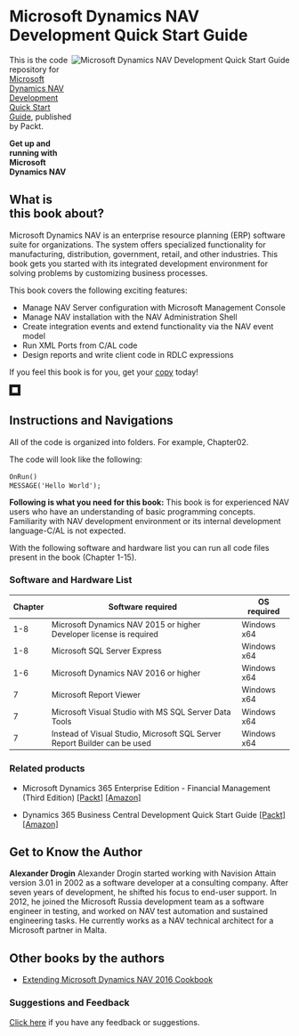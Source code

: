 # Microsoft Dynamics NAV Development Quick Start Guide

<a href="https://www.packtpub.com/application-development/microsoft-dynamics-nav-development-quick-start-guide?utm_source=Github&utm_medium=Repository&utm_campaign=9781789612769"><img src="https://www.packtpub.com/sites/default/files/B12138_cover.png" alt="Microsoft Dynamics NAV Development Quick Start Guide" height="256px" align="right"></a>

This is the code repository for [Microsoft Dynamics NAV Development Quick Start Guide](https://www.packtpub.com/application-development/microsoft-dynamics-nav-development-quick-start-guide?utm_source=Github&utm_medium=Repository&utm_campaign=9781789612769), published by Packt.

**Get up and running with Microsoft Dynamics NAV**

## What is this book about?
Microsoft Dynamics NAV is an enterprise resource planning (ERP) software suite for organizations. The system offers specialized functionality for manufacturing, distribution, government, retail, and other industries. This book gets you started with its integrated development environment for solving problems by customizing business processes.

This book covers the following exciting features:
* Manage NAV Server configuration with Microsoft Management Console
* Manage NAV installation with the NAV Administration Shell
* Create integration events and extend functionality via the NAV event model
* Run XML Ports from C/AL code
* Design reports and write client code in RDLC expressions

If you feel this book is for you, get your [copy](https://www.amazon.com/dp/1789612764) today!

<a href="https://www.packtpub.com/?utm_source=github&utm_medium=banner&utm_campaign=GitHubBanner"><img src="https://raw.githubusercontent.com/PacktPublishing/GitHub/master/GitHub.png" 
alt="https://www.packtpub.com/" border="5" /></a>


## Instructions and Navigations
All of the code is organized into folders. For example, Chapter02.

The code will look like the following:
```
OnRun()
MESSAGE('Hello World'); 
```

**Following is what you need for this book:**
This book is for experienced NAV users who have an understanding of basic programming concepts. Familiarity with NAV development environment or its internal development language-C/AL is not expected.

With the following software and hardware list you can run all code files present in the book (Chapter 1-15).

### Software and Hardware List

| Chapter  | Software required                                                        | OS required                        |
| -------- | ------------------------------------                                     | -----------------------------------|
| 1-8      | Microsoft Dynamics NAV 2015 or higher Developer license is required      | Windows x64                        |
| 1-8      | Microsoft SQL Server Express                                             | Windows x64                        |
| 1-6      | Microsoft Dynamics NAV 2016 or higher                                    | Windows x64                        |
| 7        | Microsoft Report Viewer                                                  | Windows x64                        |
| 7        | Microsoft Visual Studio with MS SQL Server Data Tools                    | Windows x64                        |
| 7        | Instead of Visual Studio, Microsoft SQL Server Report Builder can be used| Windows x64                        | 


### Related products <Paste books from the Other books you may enjoy section>
* Microsoft Dynamics 365 Enterprise Edition - Financial Management (Third Edition) [[Packt]](https://www.packtpub.com/application-development/microsoft-dynamics-365-enterprise-edition-financial-management?utm_source=Github&utm_medium=Repository&utm_campaign=9781788839297) [[Amazon]](https://www.amazon.com/dp/1788839293)

* Dynamics 365 Business Central Development Quick Start Guide [[Packt]](https://www.packtpub.com/business/dynamics-365-business-central-development-quick-start-guide?utm_source=Github&utm_medium=Repository&utm_campaign=9781789347463) [[Amazon]](https://www.amazon.com/dp/1789347467)

## Get to Know the Author
**Alexander Drogin**
Alexander Drogin started working with Navision Attain version 3.01 in 2002 as a software developer at a consulting company. After seven years of development, he shifted his focus to end-user support. In 2012, he joined the Microsoft Russia development team as a software engineer in testing, and worked on NAV test automation and sustained engineering tasks. He currently works as a NAV technical architect for a Microsoft partner in Malta.

## Other books by the authors
* [Extending Microsoft Dynamics NAV 2016 Cookbook](https://www.packtpub.com/application-development/extending-microsoft-dynamics-nav-2016-cookbook?utm_source=Github&utm_medium=Repository&utm_campaign=9781786460608)

### Suggestions and Feedback
[Click here](https://docs.google.com/forms/d/e/1FAIpQLSdy7dATC6QmEL81FIUuymZ0Wy9vH1jHkvpY57OiMeKGqib_Ow/viewform) if you have any feedback or suggestions.
